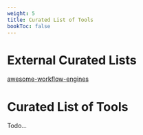 ```yaml
---
weight: 5
title: Curated List of Tools
bookToc: false
---
```


# External Curated Lists

[awesome-workflow-engines](https://github.com/meirwah/awesome-workflow-engines)

# Curated List of Tools

Todo...
